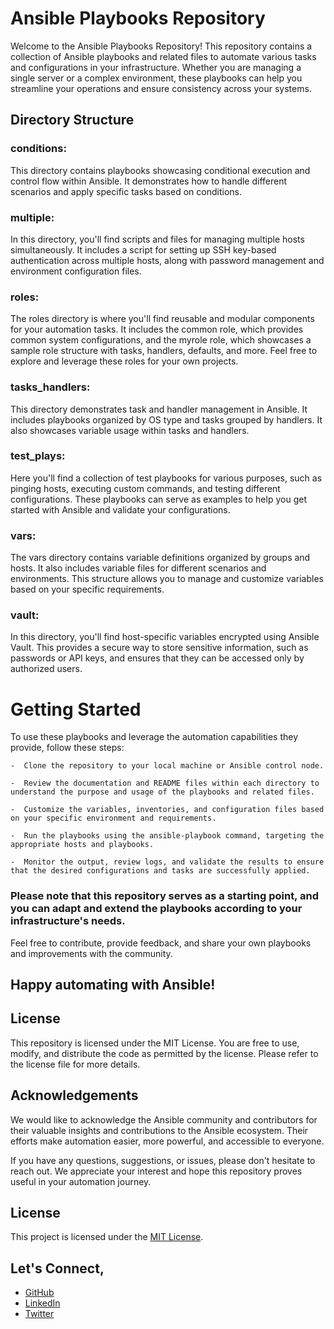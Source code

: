 # Ansible Playbooks Repository
Welcome to the Ansible Playbooks Repository! This repository contains a collection of Ansible playbooks and related files to automate various tasks and configurations in your infrastructure. Whether you are managing a single server or a complex environment, these playbooks can help you streamline your operations and ensure consistency across your systems.

## Directory Structure

### conditions: 
This directory contains playbooks showcasing conditional execution and control flow within Ansible. It demonstrates how to handle different scenarios and apply specific tasks based on conditions.

### multiple: 
In this directory, you'll find scripts and files for managing multiple hosts simultaneously. It includes a script for setting up SSH key-based authentication across multiple hosts, along with password management and environment configuration files.

### roles: 
The roles directory is where you'll find reusable and modular components for your automation tasks. It includes the common role, which provides common system configurations, and the myrole role, which showcases a sample role structure with tasks, handlers, defaults, and more. Feel free to explore and leverage these roles for your own projects.

### tasks_handlers: 
This directory demonstrates task and handler management in Ansible. It includes playbooks organized by OS type and tasks grouped by handlers. It also showcases variable usage within tasks and handlers.

### test_plays: 
Here you'll find a collection of test playbooks for various purposes, such as pinging hosts, executing custom commands, and testing different configurations. These playbooks can serve as examples to help you get started with Ansible and validate your configurations.

### vars: 
The vars directory contains variable definitions organized by groups and hosts. It also includes variable files for different scenarios and environments. This structure allows you to manage and customize variables based on your specific requirements.

### vault: 
In this directory, you'll find host-specific variables encrypted using Ansible Vault. This provides a secure way to store sensitive information, such as passwords or API keys, and ensures that they can be accessed only by authorized users.

# Getting Started
To use these playbooks and leverage the automation capabilities they provide, follow these steps:
    
    -  Clone the repository to your local machine or Ansible control node.
    
    -  Review the documentation and README files within each directory to understand the purpose and usage of the playbooks and related files.
    
    -  Customize the variables, inventories, and configuration files based on your specific environment and requirements.
    
    -  Run the playbooks using the ansible-playbook command, targeting the appropriate hosts and playbooks.
    
    -  Monitor the output, review logs, and validate the results to ensure that the desired configurations and tasks are successfully applied.

### Please note that this repository serves as a starting point, and you can adapt and extend the playbooks according to your infrastructure's needs. 
Feel free to contribute, provide feedback, and share your own playbooks and improvements with the community.

## Happy automating with Ansible!

## License
This repository is licensed under the MIT License. You are free to use, modify, and distribute the code as permitted by the license. Please refer to the license file for more details.

## Acknowledgements
We would like to acknowledge the Ansible community and contributors for their valuable insights and contributions to the Ansible ecosystem. Their efforts make automation easier, more powerful, and accessible to everyone.

If you have any questions, suggestions, or issues, please don't hesitate to reach out. We appreciate your interest and hope this repository proves useful in your automation journey.

## License

This project is licensed under the [MIT License](LICENSE).

## Let's Connect,
- <a href="https://github.com/ialexeze" target="_blank">GitHub</a>
- <a href="https://linkedin.com/in/alexeze" target="_blank">LinkedIn</a>
- <a href="https://twitter.com/ialexeze" target="_blank">Twitter</a>
